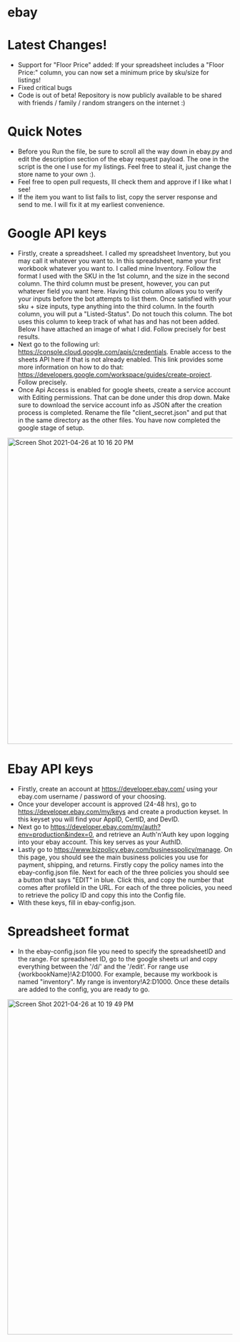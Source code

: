 # ebay

# Latest Changes!
- Support for "Floor Price" added: If your spreadsheet includes a "Floor Price:" column, you can now set a minimum price by sku/size for listings!
- Fixed critical bugs
- Code is out of beta! Repository is now publicly available to be shared with friends / family / random strangers on the internet :)

# Quick Notes
- Before you Run the file, be sure to scroll all the way down in ebay.py and edit the description section of the ebay request payload. The one in the script is the one I use for my listings. Feel free to steal it, just change the store name to your own :). 
- Feel free to open pull requests, Ill check them and approve if I like what I see!
- If the item you want to list fails to list, copy the server response and send to me. I will fix it at my earliest convenience.

# Google API keys
- Firstly, create a spreadsheet. I called my spreadsheet Inventory, but you may call it whatever you want to. In this spreadsheet, name your first workbook whatever you want to. I called mine Inventory. Follow the format I used with the SKU in the 1st column, and the size in the second column. The third column must be present, however, you can put whatever field you want here. Having this column allows you to verify your inputs before the bot attempts to list them. Once satisfied with your sku + size inputs, type anything into the third column. In the fourth column, you will put a "Listed-Status". Do not touch this column. The bot uses this column to keep track of what has and has not been added. Below I have attached an image of what I did. Follow precisely for best results.
- Next go to the following url: https://console.cloud.google.com/apis/credentials. Enable access to the sheets API here if that is not already enabled. This link provides some more information on how to do that: https://developers.google.com/workspace/guides/create-project. Follow precisely.
- Once Api Access is enabled for google sheets, create a service account with Editing permissions. That can be done under this drop down. Make sure to download the service account info as JSON after the creation process is completed. Rename the file "client_secret.json" and put that in the same directory as the other files. You have now completed the google stage of setup.
<img width="686" alt="Screen Shot 2021-04-26 at 10 16 20 PM" src="https://user-images.githubusercontent.com/61530695/116174767-0bbf4600-a6dd-11eb-89f6-812f96e3230a.png">


# Ebay API keys
- Firstly, create an account at https://developer.ebay.com/ using your ebay.com username / password of your choosing.
- Once your developer account is approved (24-48 hrs), go to https://developer.ebay.com/my/keys and create a production keyset. In this keyset you will find your AppID, CertID, and DevID. 
- Next go to https://developer.ebay.com/my/auth?env=production&index=0, and retrieve an Auth'n'Auth key upon logging into your ebay account. This key serves as your AuthID.
- Lastly go to https://www.bizpolicy.ebay.com/businesspolicy/manage. On this page, you should see the main business policies you use for payment, shipping, and returns. Firstly copy the policy names into the ebay-config.json file. Next for each of the three policies you should see a button that says "EDIT" in blue. Click this, and copy the number that comes after profileId in the URL. For each of the three policies, you need to retrieve the policy ID and copy this into the Config file.
- With these keys, fill in ebay-config.json.

# Spreadsheet format
- In the ebay-config.json file you need to specify the spreadsheetID and the range. For spreadsheet ID, go to the google sheets url and copy everything between the '/d/' and the '/edit'. For range use {workbookName}!A2:D1000. For example, because my workbook is named "inventory". My range is inventory!A2:D1000. Once these details are added to the config, you are ready to go.
<img width="751" alt="Screen Shot 2021-04-26 at 10 19 49 PM" src="https://user-images.githubusercontent.com/61530695/116175014-87b98e00-a6dd-11eb-9b5b-83937866ea65.png">
